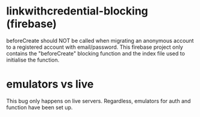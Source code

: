 # linkwithcredential-blocking (firebase)

beforeCreate should NOT be called when migrating an anonymous account to a registered account with email/password.
This firebase project only contains the "beforeCreate" blocking function and the index file used to initialise the function.

# emulators vs live

This bug only happens on live servers. Regardless, emulators for auth and function have been set up.